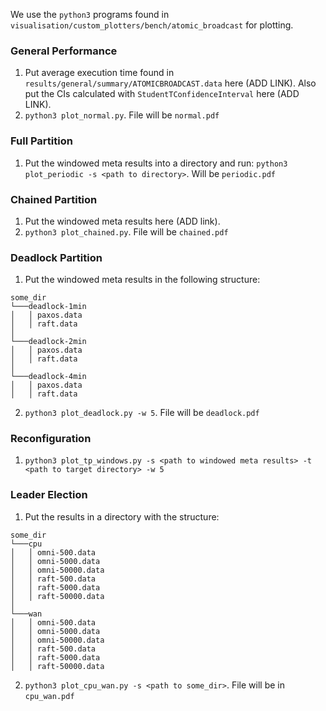 We use the `python3` programs found in `visualisation/custom_plotters/bench/atomic_broadcast` for plotting. 

### General Performance
1. Put average execution time found in `results/general/summary/ATOMICBROADCAST.data` here (ADD LINK). Also put the CIs calculated with `StudentTConfidenceInterval` here (ADD LINK).
2. `python3 plot_normal.py`. File will be `normal.pdf`

### Full Partition
1. Put the windowed meta results into a directory and run: `python3 plot_periodic -s <path to directory>`. Will be `periodic.pdf`

### Chained Partition
1. Put the windowed meta results here (ADD link).
2. `python3 plot_chained.py`. File will be `chained.pdf`

### Deadlock Partition
1. Put the windowed meta results in the following structure:
```
some_dir 
└───deadlock-1min
│   │ paxos.data
│   │ raft.data
│       
└───deadlock-2min
│   │ paxos.data
│   │ raft.data
│  
└───deadlock-4min
│   │ paxos.data
│   │ raft.data
```
2. `python3 plot_deadlock.py -w 5`. File will be `deadlock.pdf`
### Reconfiguration
1. `python3 plot_tp_windows.py -s <path to windowed meta results> -t <path to target directory> -w 5`

### Leader Election
1. Put the results in a directory with the structure:
```
some_dir 
└───cpu
│   │ omni-500.data
│   │ omni-5000.data
│   │ omni-50000.data
│   │ raft-500.data
│   │ raft-5000.data
│   │ raft-50000.data
│       
└───wan
│   │ omni-500.data
│   │ omni-5000.data
│   │ omni-50000.data
│   │ raft-500.data
│   │ raft-5000.data
│   │ raft-50000.data
```
2. `python3 plot_cpu_wan.py -s <path to some_dir>`. File will be in `cpu_wan.pdf`
